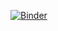 [![Binder](https://mybinder.org/badge_logo.svg)](https://mybinder.org/v2/gh/KPantelidis/Transform_xls_file/main?labpath=DorisToPivotTables.ipynb)
